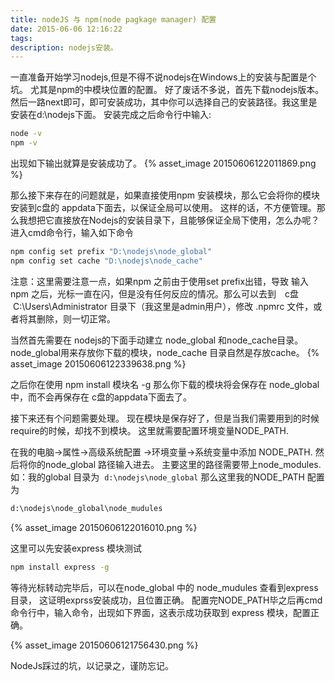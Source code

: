```yaml
---
title: nodeJS 与 npm(node pagkage manager) 配置
date: 2015-06-06 12:16:22
tags:
description: nodejs安装。
---
```

一直准备开始学习nodejs,但是不得不说nodejs在Windows上的安装与配置是个坑。
尤其是npm的中模块位置的配置。
好了废话不多说，首先下载nodejs版本。
然后一路next即可，即可安装成功，其中你可以选择自己的安装路径。我这里是安装在d:\nodejs下面。
安装完成之后命令行中输入:
```  bash
node -v
npm -v
```
出现如下输出就算是安装成功了。
{% asset_image 20150606122011869.png %}

那么接下来存在的问题就是，如果直接使用npm 安装模块，那么它会将你的模块安装到c盘的 appdata下面去，以保证全局可以使用。
这样的话，不方便管理。那么我想把它直接放在Nodejs的安装目录下，且能够保证全局下使用，怎么办呢？
进入cmd命令行，输入如下命令
``` bash
npm config set prefix "D:\nodejs\node_global"
npm config set cache "D:\nodejs\node_cache"
```
注意：这里需要注意一点，如果npm 之前由于使用set prefix出错，导致 输入npm 之后，光标一直在闪，但是没有任何反应的情况。那么可以去到　c盘  C:\Users\Administrator 目录下（我这里是admin用户），修改 .npmrc 文件，或者将其删除，则一切正常。

当然首先需要在 nodejs的下面手动建立 node_global 和node_cache目录。
node_global用来存放你下载的模块，node_cache 目录自然是存放cache。
{% asset_image 20150606122339638.png %}

之后你在使用 npm install 模块名 -g
那么你下载的模块将会保存在 node_global中，而不会再保存在 c盘的appdata下面去了。

接下来还有个问题需要处理。
现在模块是保存好了，但是当我们需要用到的时候require的时候，却找不到模块。
这里就需要配置环境变量NODE_PATH.

在我的电脑->属性->高级系统配置 ->环境变量->系统变量中添加 NODE_PATH.
然后将你的node_global 路径输入进去。
主要这里的路径需要带上node_modules.
如：我的global 目录为  `d:\nodejs\node_global`
那么这里我的NODE_PATH 配置为 
``` bash
d:\nodejs\node_global\node_mudules
```
{% asset_image 20150606122016010.png %}

这里可以先安装express 模块测试
``` bash
npm install express -g
```
等待光标转动完毕后，可以在node_global 中的 node_mudules 查看到express 目录，
这证明exprss安装成功，且位置正确。
配置完NODE_PATH毕之后再cmd 命令行中，输入命令，出现如下界面，这表示成功获取到 express 模块，配置正确。

{% asset_image 20150606121756430.png %}

NodeJs踩过的坑，以记录之，谨防忘记。